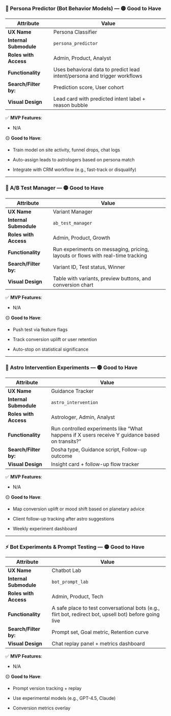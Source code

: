 ### 🧠 **Persona Predictor (Bot Behavior Models)** — 🟡 **Good to Have**

|Attribute|Value|
|---|---|
|**UX Name**|Persona Classifier|
|**Internal Submodule**|`persona_predictor`|
|**Roles with Access**|Admin, Product, Analyst|
|**Functionality**|Uses behavioral data to predict lead intent/persona and trigger workflows|
|**Search/Filter by:**|Prediction score, User cohort|
|**Visual Design**|Lead card with predicted intent label + reason bubble|

✅ **MVP Features**:

- N/A
    

🟡 **Good to Have**:

- Train model on site activity, funnel drops, chat logs
    
- Auto-assign leads to astrologers based on persona match
    
- Integrate with CRM workflow (e.g., fast-track or disqualify)
    

---

### 🔬 **A/B Test Manager** — 🟡 **Good to Have**

|Attribute|Value|
|---|---|
|**UX Name**|Variant Manager|
|**Internal Submodule**|`ab_test_manager`|
|**Roles with Access**|Admin, Product, Growth|
|**Functionality**|Run experiments on messaging, pricing, layouts or flows with real-time tracking|
|**Search/Filter by:**|Variant ID, Test status, Winner|
|**Visual Design**|Table with variants, preview buttons, and conversion chart|

✅ **MVP Features**:

- N/A
    

🟡 **Good to Have**:

- Push test via feature flags
    
- Track conversion uplift or user retention
    
- Auto-stop on statistical significance
    

---

### 🧭 **Astro Intervention Experiments** — 🟡 **Good to Have**

|Attribute|Value|
|---|---|
|**UX Name**|Guidance Tracker|
|**Internal Submodule**|`astro_intervention`|
|**Roles with Access**|Astrologer, Admin, Analyst|
|**Functionality**|Run controlled experiments like “What happens if X users receive Y guidance based on transits?”|
|**Search/Filter by:**|Dosha type, Guidance script, Follow-up outcome|
|**Visual Design**|Insight card + follow-up flow tracker|

✅ **MVP Features**:

- N/A
    

🟡 **Good to Have**:

- Map conversion uplift or mood shift based on planetary advice
    
- Client follow-up tracking after astro suggestions
    
- Weekly experiment dashboard
    

---

### ⚡ **Bot Experiments & Prompt Testing** — 🟡 **Good to Have**

|Attribute|Value|
|---|---|
|**UX Name**|Chatbot Lab|
|**Internal Submodule**|`bot_prompt_lab`|
|**Roles with Access**|Admin, Product, Tech|
|**Functionality**|A safe place to test conversational bots (e.g., flirt bot, redirect bot, upsell bot) before going live|
|**Search/Filter by:**|Prompt set, Goal metric, Retention curve|
|**Visual Design**|Chat replay panel + metrics dashboard|

✅ **MVP Features**:

- N/A
    

🟡 **Good to Have**:

- Prompt version tracking + replay
    
- Use experimental models (e.g., GPT-4.5, Claude)
    
- Conversion metrics overlay